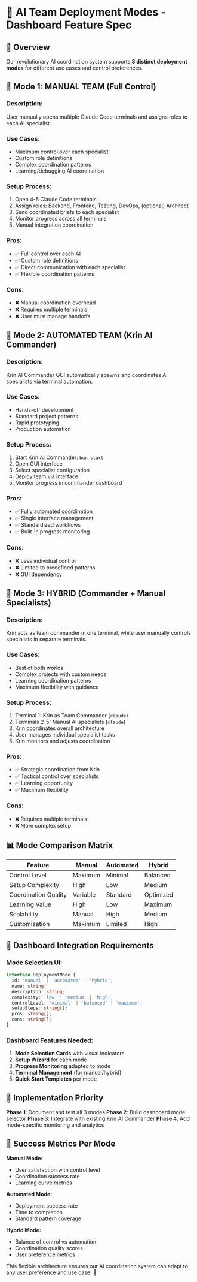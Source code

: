 # 🤖 AI Team Deployment Modes - Dashboard Feature Spec

## 🎯 Overview
Our revolutionary AI coordination system supports **3 distinct deployment modes** for different use cases and control preferences.

## 🚀 Mode 1: MANUAL TEAM (Full Control)

### **Description:**
User manually opens multiple Claude Code terminals and assigns roles to each AI specialist.

### **Use Cases:**
- Maximum control over each specialist
- Custom role definitions
- Complex coordination patterns
- Learning/debugging AI coordination

### **Setup Process:**
1. Open 4-5 Claude Code terminals
2. Assign roles: Backend, Frontend, Testing, DevOps, (optional) Architect
3. Send coordinated briefs to each specialist
4. Monitor progress across all terminals
5. Manual integration coordination

### **Pros:**
- ✅ Full control over each AI
- ✅ Custom role definitions  
- ✅ Direct communication with each specialist
- ✅ Flexible coordination patterns

### **Cons:**
- ❌ Manual coordination overhead
- ❌ Requires multiple terminals
- ❌ User must manage handoffs

## 🤖 Mode 2: AUTOMATED TEAM (Krin AI Commander)

### **Description:**
Krin AI Commander GUI automatically spawns and coordinates AI specialists via terminal automation.

### **Use Cases:**
- Hands-off development
- Standard project patterns
- Rapid prototyping
- Production automation

### **Setup Process:**
1. Start Krin AI Commander: `bun start`
2. Open GUI interface
3. Select specialist configuration
4. Deploy team via interface
5. Monitor progress in commander dashboard

### **Pros:**
- ✅ Fully automated coordination
- ✅ Single interface management
- ✅ Standardized workflows
- ✅ Built-in progress monitoring

### **Cons:**
- ❌ Less individual control
- ❌ Limited to predefined patterns
- ❌ GUI dependency

## 🎯 Mode 3: HYBRID (Commander + Manual Specialists)

### **Description:**
Krin acts as team commander in one terminal, while user manually controls specialists in separate terminals.

### **Use Cases:**
- Best of both worlds
- Complex projects with custom needs
- Learning coordination patterns
- Maximum flexibility with guidance

### **Setup Process:**
1. Terminal 1: Krin as Team Commander (`claude`)
2. Terminals 2-5: Manual AI specialists (`claude`)
3. Krin coordinates overall architecture
4. User manages individual specialist tasks
5. Krin monitors and adjusts coordination

### **Pros:**
- ✅ Strategic coordination from Krin
- ✅ Tactical control over specialists
- ✅ Learning opportunity
- ✅ Maximum flexibility

### **Cons:**
- ❌ Requires multiple terminals
- ❌ More complex setup

## 📊 Mode Comparison Matrix

| Feature | Manual | Automated | Hybrid |
|---------|--------|-----------|--------|
| Control Level | Maximum | Minimal | Balanced |
| Setup Complexity | High | Low | Medium |
| Coordination Quality | Variable | Standard | Optimized |
| Learning Value | High | Low | Maximum |
| Scalability | Manual | High | Medium |
| Customization | Maximum | Limited | High |

## 🎨 Dashboard Integration Requirements

### **Mode Selection UI:**
```typescript
interface DeploymentMode {
  id: 'manual' | 'automated' | 'hybrid';
  name: string;
  description: string;
  complexity: 'low' | 'medium' | 'high';
  controlLevel: 'minimal' | 'balanced' | 'maximum';
  setupSteps: string[];
  pros: string[];
  cons: string[];
}
```

### **Dashboard Features Needed:**
1. **Mode Selection Cards** with visual indicators
2. **Setup Wizard** for each mode
3. **Progress Monitoring** adapted to mode
4. **Terminal Management** (for manual/hybrid)
5. **Quick Start Templates** per mode

## 🚀 Implementation Priority

**Phase 1**: Document and test all 3 modes
**Phase 2**: Build dashboard mode selector
**Phase 3**: Integrate with existing Krin AI Commander
**Phase 4**: Add mode-specific monitoring and analytics

## 🎯 Success Metrics Per Mode

**Manual Mode:**
- User satisfaction with control level
- Coordination success rate
- Learning curve metrics

**Automated Mode:**
- Deployment success rate
- Time to completion
- Standard pattern coverage

**Hybrid Mode:**
- Balance of control vs automation
- Coordination quality scores
- User preference metrics

This flexible architecture ensures our AI coordination system can adapt to any user preference and use case! 🌟